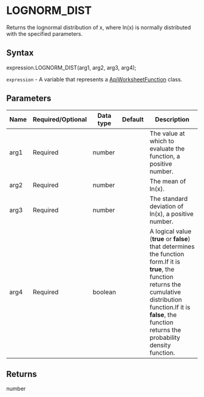 # LOGNORM_DIST

Returns the lognormal distribution of x, where ln(x) is normally distributed with the specified parameters.

## Syntax

expression.LOGNORM_DIST(arg1, arg2, arg3, arg4);

`expression` - A variable that represents a [ApiWorksheetFunction](../ApiWorksheetFunction.md) class.

## Parameters

| **Name** | **Required/Optional** | **Data type** | **Default** | **Description** |
| ------------- | ------------- | ------------- | ------------- | ------------- |
| arg1 | Required | number |  | The value at which to evaluate the function, a positive number. |
| arg2 | Required | number |  | The mean of ln(x). |
| arg3 | Required | number |  | The standard deviation of ln(x), a positive number. |
| arg4 | Required | boolean |  | A logical value (**true** or **false**) that determines the function form.If it is **true**, the function returns the cumulative distribution function.If it is **false**, the function returns the probability density function. |

## Returns

number